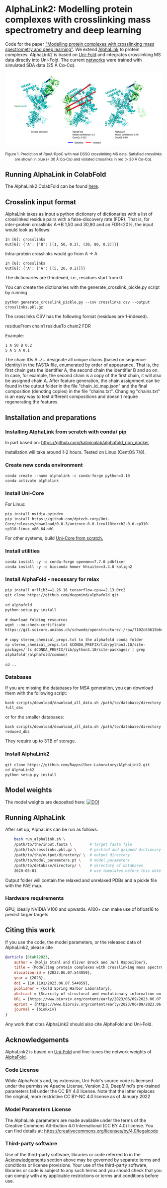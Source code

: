 # AlphaLink2: Modelling protein complexes with crosslinking mass spectrometry and deep learning

Code for the paper ["Modelling protein complexes with crosslinking mass spectrometry and deep learning"](https://www.biorxiv.org/content/10.1101/2023.06.07.544059v2). We extend [AlphaLink](https://github.com/lhatsk/AlphaLink) to protein complexes. AlphaLink2 is based on [Uni-Fold](https://github.com/dptech-corp/Uni-Fold) and integrates crosslinking MS data directly into Uni-Fold. The current [networks](https://doi.org/10.5281/zenodo.8007238) were trained with simulated SDA data (25 Å Cα-Cα).

![case](./img/figure_github.png)
<center>
<small>
Figure 1. Prediction of RpoA-RpoC with real DSSO crosslinking MS data. Satisfied crosslinks are shown in blue (< 30 Å Cα-Cα) and violated crosslinks in red (> 30 Å Cα-Cα).
</small>
</center>

## Running AlphaLink in ColabFold

The AlphaLink2 ColabFold can be found [here](https://colab.research.google.com/github/Rappsilber-Laboratory/AlphaLink2/blob/main/notebooks/alphalink2.ipynb).

## Crosslink input format

AlphaLink takes as input a python dictionary of dictionaries with a list of crosslinked residue pairs with a false-discovery rate (FDR). That is, for inter-protein crosslinks A->B 1,50 and 30,80 and an FDR=20%, the input would look as follows:

```
In [6]: crosslinks
Out[6]: {'A': {'B': [(1, 50, 0.2), (30, 80, 0.2)]}}
```

Intra-protein crosslinks would go from A -> A

```
In [6]: crosslinks
Out[6]: {'A': {'A': [(5, 20, 0.2)]}}
```

The dictionaries are 0-indexed, i.e., residues start from 0.


You can create the dictionaries with the generate_crosslink_pickle.py script by running

```
python generate_crosslink_pickle.py --csv crosslinks.csv --output crosslinks.pkl.gz
```

The crosslinks CSV has the following format (residues are 1-indexed).

residueFrom chain1 residueTo chain2 FDR

Example:

```
1 A 50 B 0.2
5 A 5 A 0.1
```

The chain IDs A..Z+ designate all unique chains (based on sequence identity) in the FASTA file, enumerated by order of appearance. That is, the first chain gets the identifier A, the second chain the identifier B and so on. In case, for example, the second chain is a copy of the first chain, it will also be assigned chain A. After feature generation, the chain assignment can be found in the output folder in the file "chain_id_map.json" and the final composition (denoting copies) in the file "chains.txt". Changing "chains.txt" is an easy way to test different compositions and doesn't require regenerating the features.

## Installation and preparations

### Installing AlphaLink from scratch with conda/ pip
In part based on: https://github.com/kalininalab/alphafold_non_docker

Installation will take around 1-2 hours. Tested on Linux (CentOS 7/8).

### Create new conda environment
```	
conda create --name alphalink -c conda-forge python=3.10
conda activate alphalink
```

### Install Uni-Core

For Linux:
```
pip install nvidia-pyindex
pip install https://github.com/dptech-corp/Uni-Core/releases/download/0.0.3/unicore-0.0.1+cu118torch2.0.0-cp310-cp310-linux_x86_64.whl
```

For other systems, build [Uni-Core from scratch.](https://github.com/dptech-corp/Uni-Core#installation)


### Install utilities
```
conda install -y -c conda-forge openmm==7.7.0 pdbfixer
conda install -y -c bioconda hmmer hhsuite==3.3.0 kalign2
```

### Install AlphaFold - necessary for relax

```
pip install urllib3==1.26.16 tensorflow-cpu==2.13.0rc2
git clone https://github.com/deepmind/alphafold.git

cd alphafold
python setup.py install

# download folding resources
wget --no-check-certificate https://git.scicore.unibas.ch/schwede/openstructure/-/raw/7102c63615b64735c4941278d92b554ec94415f8/modules/mol/alg/src/stereo_chemical_props.txt

# copy stereo_chemical_props.txt to the alphafold conda folder
cp stereo_chemical_props.txt $CONDA_PREFIX/lib/python3.10/site-packages/`ls $CONDA_PREFIX/lib/python3.10/site-packages/ | grep alphafold`/alphafold/common/

cd ..
```

### Databases

If you are missing the databases for MSA generation, you can download them with the following script:

```
bash scripts/download/download_all_data.sh /path/to/database/directory full_dbs
```
or for the smaller databases:

```
bash scripts/download/download_all_data.sh /path/to/database/directory reduced_dbs
```

They require up to 3TB of storage.

### Install AlphaLink2
```
git clone https://github.com/Rappsilber-Laboratory/AlphaLink2.git
cd AlphaLink2
python setup.py install
```

## Model weights
	
The model weights are deposited here: [![DOI](https://zenodo.org/badge/DOI/10.5281/zenodo.8007238.svg)](https://doi.org/10.5281/zenodo.8007238)

## Running AlphaLink

After set up, AlphaLink can be run as follows:

```bash
    bash run_alphalink.sh \
    /path/to/the/input.fasta \        # target fasta file
    /path/to/crosslinks.pkl.gz \      # pickled and gzipped dictionary with crosslinks
    /path/to/the/output/directory/ \  # output directory
    /path/to/model_parameters.pt \    # model parameters
    /path/to/database/directory/ \    # directory of databases
    2020-05-01                        # use templates before this date
```
Output folder will contain the relaxed and unrelaxed PDBs and a pickle file with the PAE map.

### Hardware requirements
GPU, ideally NVIDIA V100 and upwards. A100+ can make use of bfloat16 to predict larger targets.

 
## Citing this work

If you use the code, the model parameters, or the released data of AlphaLink2, please cite

    
```bibtex
@article {Stahl2023,
	author = {Kolja Stahl and Oliver Brock and Juri Rappsilber},
	title = {Modelling protein complexes with crosslinking mass spectrometry and deep learning},
	elocation-id = {2023.06.07.544059},
	year = {2023},
	doi = {10.1101/2023.06.07.544059},
	publisher = {Cold Spring Harbor Laboratory},
	abstract = {Scarcity of structural and evolutionary information on protein complexes poses a challenge to deep learning-based structure modelling. We integrated experimental distance restraints obtained by crosslinking mass spectrometry (MS) into AlphaFold-Multimer, by extending AlphaLink to protein complexes. Integrating crosslinking MS data substantially improves modelling performance on challenging targets, by helping to identify interfaces, focusing sampling, and improving model selection. This extends to single crosslinks from whole-cell crosslinking MS, suggesting the possibility of whole-cell structural investigations driven by experimental data.Competing Interest StatementThe authors have declared no competing interest.},
	URL = {https://www.biorxiv.org/content/early/2023/06/09/2023.06.07.544059},
	eprint = {https://www.biorxiv.org/content/early/2023/06/09/2023.06.07.544059.full.pdf},
	journal = {bioRxiv}
}
```

Any work that cites AlphaLink2 should also cite AlphaFold and Uni-Fold.

## Acknowledgements

AlphaLink2 is based on [Uni-Fold](https://github.com/dptech-corp/Uni-Fold) and fine-tunes the network weights of [AlphaFold](https://github.com/deepmind/alphafold/).

### Code License

While AlphaFold's and, by extension, Uni-Fold's source code is licensed under the permissive Apache License, Version 2.0, DeepMind's pre-trained parameters fall under the CC BY 4.0 license. Note that the latter replaces the original, more restrictive CC BY-NC 4.0 license as of January 2022

### Model Parameters License

The AlphaLink parameters are made available under the terms of the Creative Commons Attribution 4.0 International (CC BY 4.0) license. You can find details at: https://creativecommons.org/licenses/by/4.0/legalcode

### Third-party software

Use of the third-party software, libraries or code referred to in the [Acknowledgements](README.md/#acknowledgements) section above may be governed by separate terms and conditions or license provisions. Your use of the third-party software, libraries or code is subject to any such terms and you should check that you can comply with any applicable restrictions or terms and conditions before use.
